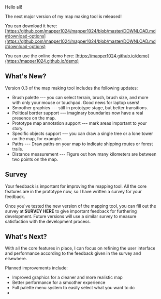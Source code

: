 Hello all!

The next major version of my map making tool is released!

You can download it here: [https://github.com/mapper1024/mapper1024/blob/master/DOWNLOAD.md#download-options](https://github.com/mapper1024/mapper1024/blob/master/DOWNLOAD.md#download-options)

You can use the online demo here: [https://mapper1024.github.io/demo](https://mapper1024.github.io/demo)

What's New?
-----------
Version 0.3 of the map making tool includes the following updates:

* Brush palette --- you can select terrain, brush, brush size, and more with only your mouse or touchpad. Good news for laptop users!
* Smoother graphics --- still in prototype stage, but better transitions.
* Political border support --- imaginary boundaries now have a real presence on the map.
* Prototype map annotation support --- mark areas important to your story.
* Specific objects support --- you can draw a single tree or a lone tower on the map, for example.
* Paths --- Draw paths on your map to indicate shipping routes or forest trails.
* Distance measurement --- Figure out how many kilometers are between two points on the map.

Survey
---------
Your feedback is important for improving the mapping tool. All the core features are in the prototype now, so I have written a survey for your feedback.

Once you've tested the new version of the mapping tool, you can fill out the survey at **SURVEY HERE** to give important feedback for furthering development. Future versions will use a similar survey to measure satisfaction with the development process.

What's Next?
------------
With all the core features in place, I can focus on refining the user interface and performance according to the feedback given in the survey and elsewhere.

Planned improvements include:

* Improved graphics for a cleaner and more realistic map
* Better performance for a smoother experience
* Full palette menu system to easily select what you want to do
*
